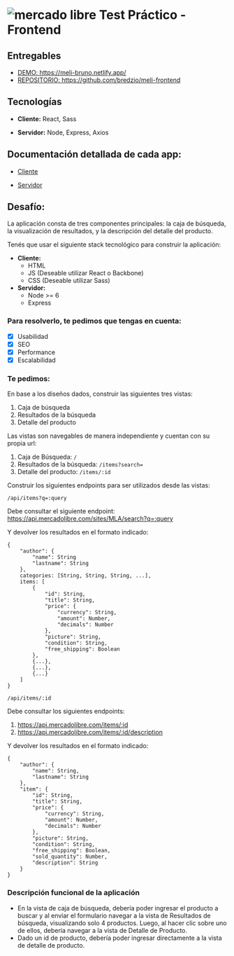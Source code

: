 # ![mercado libre](https://http2.mlstatic.com/frontend-assets/ui-navigation/5.6.1/mercadolibre/logo__large_plus.png) Test Práctico - Frontend


## Entregables

* [DEMO: https://meli-bruno.netlify.app/ ](https://meli-bruno.netlify.app/)
* [REPOSITORIO: https://github.com/bredzio/meli-frontend ](https://github.com/bredzio/meli-frontend)



## Tecnologías


* **Cliente:** React, Sass

* **Servidor:** Node, Express, Axios

## Documentación detallada de cada app:

* [Cliente](https://github.com/bredzio/meli-frontend/blob/main/client/README.md)

* [Servidor](https://github.com/bredzio/meli-frontend/blob/main/server/README.md)


## Desafío:
La aplicación consta de tres componentes principales: la caja de búsqueda, la visualización de resultados, y la descripción del detalle del producto.

Tenés que usar el siguiente stack tecnológico para construir la aplicación:

- **Cliente:**
  - HTML 
  - JS (Deseable utilizar React o Backbone)
  - CSS (Deseable utilizar Sass)
- **Servidor:**
  - Node >= 6
  - Express

### Para resolverlo, te pedimos que tengas en cuenta:

- [x] Usabilidad
- [x] SEO
- [x] Performance
- [x] Escalabilidad

### Te pedimos:

En base a los diseños dados, construir las siguientes tres vistas:

1. Caja de búsqueda
2. Resultados de la búsqueda
3. Detalle del producto

Las vistas son navegables de manera independiente y cuentan con su propia url:

1. Caja de Búsqueda: ​`/`
2. Resultados de la búsqueda: `/items?search=`
3. Detalle del producto: `/items/:id`

Construir los siguientes endpoints para ser utilizados desde las vistas:

`/api/items?q=​:query`

Debe consultar el siguiente endpoint: 
https://api.mercadolibre.com/sites/MLA/search?q=​:query

Y devolver los resultados en el formato indicado:

````
{
    "author": {
        "name": String
        "lastname": String
    },  
    categories: [String, String, String, ...],  
    items: [
        {
            "id": String,
            "title": String,
            "price": {
                "currency": String,
                "amount": Number,
                "decimals": Number
            },
            "picture": String,
            "condition": String,
            "free_shipping": Boolean
        },
        {...},
        {...},
        {...}
    ]
}
````

`/api/items/​:id`

Debe consultar los siguientes endpoints:

1. https://api.mercadolibre.com/items/​:id
2. https://api.mercadolibre.com/items/​:id​/description

Y devolver los resultados en el formato indicado:

````
{
    "author": {
        "name": String,
        "lastname": String
    },
    "item": {
        "id": String,
        "title": String,
        "price": {
            "currency": String,
            "amount": Number,
            "decimals": Number
        },
        "picture": String,
        "condition": String,
        "free_shipping": Boolean,
        "sold_quantity": Number,
        "description": String
    }
}
````

### Descripción funcional de la aplicación

- En la vista de caja de búsqueda, debería poder ingresar el producto a buscar y al enviar el formulario navegar a la vista de Resultados de búsqueda, visualizando solo 4 productos. Luego, al hacer clic sobre uno de ellos, debería navegar a la vista de Detalle de Producto.
- Dado un id de producto, debería poder ingresar directamente a la vista de detalle de producto.